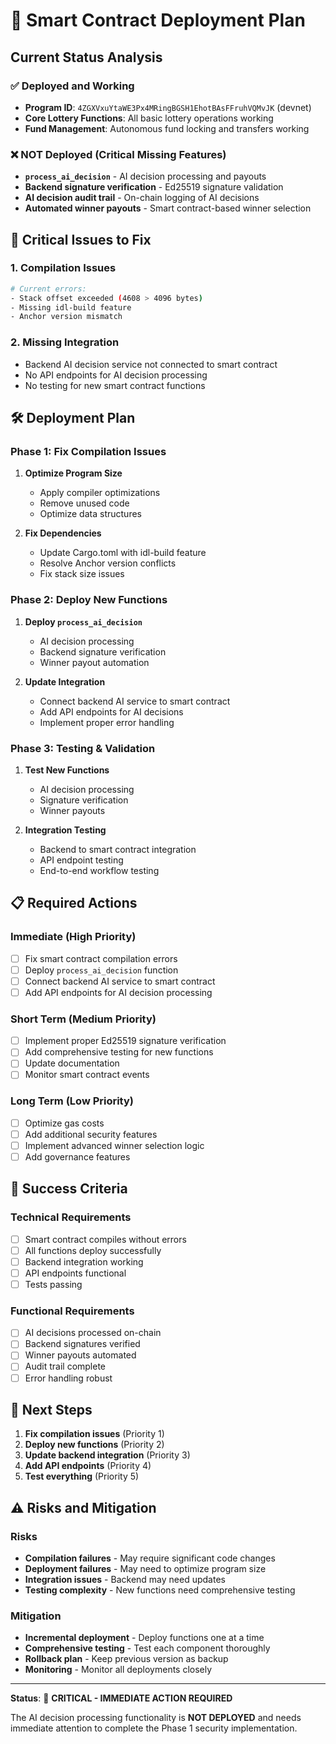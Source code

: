 # 🚀 Smart Contract Deployment Plan

## Current Status Analysis

### ✅ **Deployed and Working**
- **Program ID**: `4ZGXVxuYtaWE3Px4MRingBGSH1EhotBAsFFruhVQMvJK` (devnet)
- **Core Lottery Functions**: All basic lottery operations working
- **Fund Management**: Autonomous fund locking and transfers working

### ❌ **NOT Deployed (Critical Missing Features)**
- **`process_ai_decision`** - AI decision processing and payouts
- **Backend signature verification** - Ed25519 signature validation
- **AI decision audit trail** - On-chain logging of AI decisions
- **Automated winner payouts** - Smart contract-based winner selection

## 🚨 **Critical Issues to Fix**

### **1. Compilation Issues**
```bash
# Current errors:
- Stack offset exceeded (4608 > 4096 bytes)
- Missing idl-build feature
- Anchor version mismatch
```

### **2. Missing Integration**
- Backend AI decision service not connected to smart contract
- No API endpoints for AI decision processing
- No testing for new smart contract functions

## 🛠️ **Deployment Plan**

### **Phase 1: Fix Compilation Issues**
1. **Optimize Program Size**
   - Apply compiler optimizations
   - Remove unused code
   - Optimize data structures

2. **Fix Dependencies**
   - Update Cargo.toml with idl-build feature
   - Resolve Anchor version conflicts
   - Fix stack size issues

### **Phase 2: Deploy New Functions**
1. **Deploy `process_ai_decision`**
   - AI decision processing
   - Backend signature verification
   - Winner payout automation

2. **Update Integration**
   - Connect backend AI service to smart contract
   - Add API endpoints for AI decisions
   - Implement proper error handling

### **Phase 3: Testing & Validation**
1. **Test New Functions**
   - AI decision processing
   - Signature verification
   - Winner payouts

2. **Integration Testing**
   - Backend to smart contract integration
   - API endpoint testing
   - End-to-end workflow testing

## 📋 **Required Actions**

### **Immediate (High Priority)**
- [ ] Fix smart contract compilation errors
- [ ] Deploy `process_ai_decision` function
- [ ] Connect backend AI service to smart contract
- [ ] Add API endpoints for AI decision processing

### **Short Term (Medium Priority)**
- [ ] Implement proper Ed25519 signature verification
- [ ] Add comprehensive testing for new functions
- [ ] Update documentation
- [ ] Monitor smart contract events

### **Long Term (Low Priority)**
- [ ] Optimize gas costs
- [ ] Add additional security features
- [ ] Implement advanced winner selection logic
- [ ] Add governance features

## 🎯 **Success Criteria**

### **Technical Requirements**
- [ ] Smart contract compiles without errors
- [ ] All functions deploy successfully
- [ ] Backend integration working
- [ ] API endpoints functional
- [ ] Tests passing

### **Functional Requirements**
- [ ] AI decisions processed on-chain
- [ ] Backend signatures verified
- [ ] Winner payouts automated
- [ ] Audit trail complete
- [ ] Error handling robust

## 🚀 **Next Steps**

1. **Fix compilation issues** (Priority 1)
2. **Deploy new functions** (Priority 2)
3. **Update backend integration** (Priority 3)
4. **Add API endpoints** (Priority 4)
5. **Test everything** (Priority 5)

## ⚠️ **Risks and Mitigation**

### **Risks**
- **Compilation failures** - May require significant code changes
- **Deployment failures** - May need to optimize program size
- **Integration issues** - Backend may need updates
- **Testing complexity** - New functions need comprehensive testing

### **Mitigation**
- **Incremental deployment** - Deploy functions one at a time
- **Comprehensive testing** - Test each component thoroughly
- **Rollback plan** - Keep previous version as backup
- **Monitoring** - Monitor all deployments closely

---

**Status**: 🔴 **CRITICAL - IMMEDIATE ACTION REQUIRED**

The AI decision processing functionality is **NOT DEPLOYED** and needs immediate attention to complete the Phase 1 security implementation.
